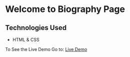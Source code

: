 # Welcome to Biography Page

## Technologies Used
- HTML & CSS

To See the Live Demo Go to: <a href="https://pnsvn3035.github.io/biography-page/">Live Demo</a>
